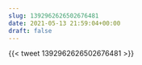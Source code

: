 ```yaml
---
slug: 1392962626502676481
date: 2021-05-13 21:59:04+00:00
draft: false
---
```


{{< tweet 1392962626502676481 >}}
